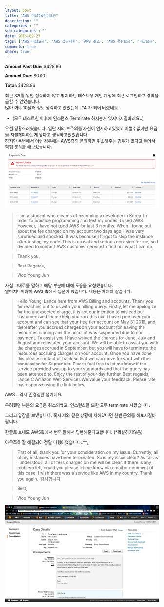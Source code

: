 ```yaml
---
layout: post
title: "AWS 미납(폭탄)요금"
description: ""
categories : ""
sub_categories : ""
date: 2016-09-27
tags: ['AWS 미납요금', 'AWS 접근제한', 'AWS 취소', 'AWS 폭탄요금', '미납요금', '요금지불', '요금취소']
comments: true
share: true
---
```


  

  

**Amount Past Due:** $428.86

**Amount Due**: $0.00

**Total:** $428.86

  

  

최근 3개월 동안 접속하지 않고 방치하던 테스트용 개인 계정에 최근 로그인하고 경악을 금할 수 없었습니다.  
많아 봐야 10달러 정도 생각하고 있었는데.. *4 가 되어 버렸네요..  
* (모두 테스트한 이후에 인스턴스 Terminate 하시는거 잊지마시길바래요..)  
  
우선 당황스러웠습니다. 일단 저의 부주의를 자신이 인지하고있었고 어쩔수없지만 요금을 지불해야하는게 맞다고 생각하고있었습니다.  
하지만 주변에서 이런 경우에는 AWS측의 문의하면 취소해주는 경우가 많다고 들어서 직접 문의를 해보았습니다.

  

  

  

![](/assets/images/posts/694/2664223C57E9D8741F9D98.PNG)

  

  

  

> I am a student who dreams of becoming a developer in Korea. In order to
practice programming and test my codes, I used AWS. However, I have not used
AWS for last 3 months. When I found out about the fee charged on my account
two days ago, I was very surprised and shocked. It was because I forgot to
stop the instance after testing my code. This is unusal and serious occasion
for me, so I decided to contact AWS customer service to find out what I can
do.

>

>  

>

> Thank you,

>

> Best Regards,

>

> Woo Young Jun  

  
사실 그대로를 말하고 해당 부분에 대해 도움을 요청했습니다.  
얼마지나지않아 AWS 측에서 답문이 왔습니다. 내용은 아래와 같습니다.

  

> Hello Young, Lance here from AWS Billing and accounts. Thank you for
reaching out to us with your billing query. Firstly, let me apologize for the
unexpected charge, it is not our intention to mislead our customers and let me
help you sort this out. I have gone over your account and can see that your
free tier account on May 31 2016, and thereafter you accrued charges on your
account for leaving the resources running and the account was suspended due to
non payment. To assist you I have waived the charges for June, July and August
and reinstated your account. We will be able to assist you with the charges
accrued in September, but you will have to terminate the resources accruing
charges on your account. Once you have done this please contact us back so
that we can move forward with the concession for September. Please feel free
to let me know if the service provided was up to your standards and that the
query has been attended to. Enjoy the rest of your day further. Best regards,
Lance C Amazon Web Services We value your feedback. Please rate my response
using the link below.

  

AWS .. 역시 존경심만 생기네요.

우려했던 부분의 요금은 취소되었고, 인스턴스들 또한 모두 terminate 시켰습니다.

그리고 답장을 보냈습니다. 혹시 저와 같은 상황에 처해있다면 한번 문의를 해보시길바랍니다.

한글로 보내도 AWS측에서 번역 잘해서 답변해준다고합니다. (*확실하지않음)

아무쪼록 잘 해결되어 정말 다행이었습니다..^^;;  

  

  

> First of all, thank you for your consideration on my issue. Currently, all
of my instances have been terminated. So is my issue clear? As far as I
understood, all of fees charged on me will be clear. If there is any problem
left, could you please let me know via email or comment of this case. I wish
there was a service like AWS in my country. Thank you again. '감사합니다'  

>

> Best,  

>

> Woo Young Jun  

>

>  

  

![](/assets/images/posts/694/2266643357EC8386216909.JPEG)

  

